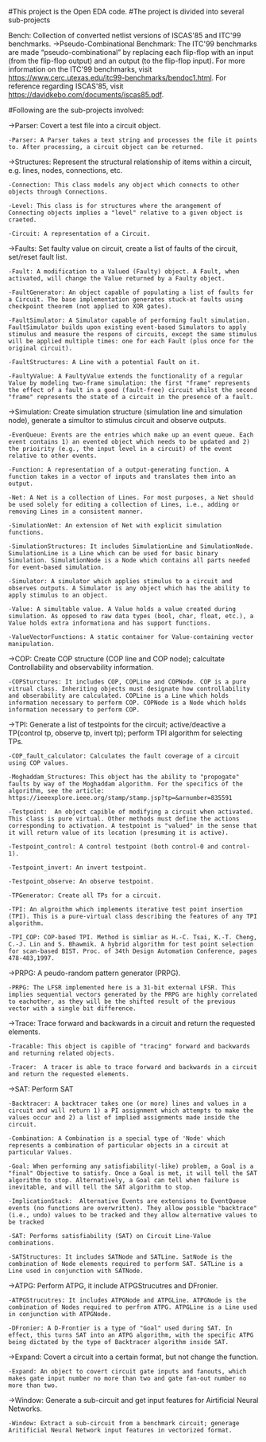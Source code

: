 #This project is the Open EDA code.
#The project is divided into several sub-projects

Bench: Collection of converted netlist versions of ISCAS'85 and ITC'99 benchmarks. 
->Pseudo-Combinational Benchmark: The ITC'99 benchmarks are made “pseudo-combinational” by replacing each flip-flop with an input (from the flip-flop output) and an output (to the flip-flop input). For more information on the ITC'99 benchmarks, visit https://www.cerc.utexas.edu/itc99-benchmarks/bendoc1.html. For reference regarding ISCAS'85, visit https://davidkebo.com/documents/iscas85.pdf.

#Following are the sub-projects involved:

->Parser: Covert a test file into a circuit object.
	
	-Parser: A Parser takes a text string and processes the file it points to. After processing, a circuit object can be returned.

->Structures: Represent the structural relationship of items within a circuit, e.g. lines, nodes, connections, etc.
	
	-Connection: This class models any object which connects to other objects through Connections.
	
	-Level: This class is for structures where the arangement of Connecting objects implies a "level" relative to a given object is craeted.
	
	-Circuit: A representation of a Circuit.

->Faults: Set faulty value on circuit, create a list of faults of the circuit, set/reset fault list.
	
	-Fault: A modification to a Valued (Faulty) object. A Fault, when activated, will change the Value returned by a Faulty object.
	
	-FaultGenerator: An object capable of populating a list of faults for a Circuit. The base implementation generates stuck-at faults using checkpoint theorem (not applied to XOR gates).
	
	-FaultSimulator: A Simulator capable of performing fault simulation. FaultSimulator builds upon existing event-based Simulators to apply stimulus and measure the respons of circuits, except the same stimulus will be applied multiple times: one for each Fault (plus once for the original circuit).
	
	-FaultStructures: A Line with a potential Fault on it.
	
	-FaultyValue: A FaultyValue extends the functionality of a regular Value by modeling two-frame simulation: the first "frame" represents the effect of a fault in a good (fault-free) circuit whilst the second "frame" represents the state of a circuit in the presence of a fault.

->Simulation: Create simulation structure (simulation line and simulation node), generate a simultor to stimulus circuit and observe outputs.
	
	-EvenQueue: Events are the entries which make up an event queue. Each event contains 1) an evented object which needs to be updated and 2) the prioirity (e.g., the input level in a circuit) of the event relative to other events.
	
	-Function: A representation of a output-generating function. A function takes in a vector of inputs and translates them into an output.
	
	-Net: A Net is a collection of Lines. For most purposes, a Net should be used solely for editing a collection of Lines, i.e., adding or removing Lines in a consistent manner.
	
	-SimulationNet: An extension of Net with explicit simulation functions.
	
	-SimulationStructures: It includes SimulationLine and SimulationNode. SimulationLine is a Line which can be used for basic binary Simulation. SimulationNode is a Node which contains all parts needed for event-based simulation.
	
	-Simulator: A simulator which applies stimulus to a circuit and observes outputs. A Simulator is any object which has the ability to apply stimulus to an object.
	
	-Value: A simultable value. A Value holds a value created during simulation. As opposed to raw data types (bool, char, float, etc.), a Value holds extra informationa and has support functions.
	
	-ValueVectorFunctions: A static container for Value-containing vector manipulation.
	
->COP: Create COP structure (COP line and COP node); calcultate Controllability and observability information.
	
	-COPSturctures: It includes COP, COPLine and COPNode. COP is a pure vitrual class. Inheriting objects must designate how controllability and obserability are calculated. COPLine is a Line which holds information necessary to perform COP. COPNode is a Node which holds information necessary to perform COP.

->TPI: Generate a list of testpoints for the circuit; active/deactive a TP(control tp, observe tp, invert tp); perform TPI algorithm for selecting TPs.
	
	-COP_fault_calculator: Calculates the fault coverage of a circuit using COP values.
	
	-Moghaddam_Structures: This object has the ability to "propogate" faults by way of the Moghaddam algorithm. For the specifics of the algorithm, see the article: https://ieeexplore.ieee.org/stamp/stamp.jsp?tp=&arnumber=835591
	
	-Testpoint:  An object capible of modifying a circuit when activated. This class is pure virtual. Other methods must define the actions corresponding to activation. A testpoint is "valued" in the sense that it will return value of its location (presuming it is active).
	
	-Testpoint_control: A control testpoint (both control-0 and control-1).
	
	-Testpoint_invert: An invert testpoint.
	
	-Testpoint_observe: An observe testpoint.
	
	-TPGenerator: Create all TPs for a circuit.
	
	-TPI: An algroithm which implements iterative test point insertion (TPI). This is a pure-virtual class describing the features of any TPI algorithm.
	
	-TPI_COP: COP-based TPI. Method is simliar as H.-C. Tsai, K.-T. Cheng, C.-J. Lin and S. Bhawmik. A hybrid algorithm for test point selection for scan-based BIST. Proc. of 34th Design Automation Conference, pages 478-483,1997.

->PRPG: A peudo-random pattern generator (PRPG). 
	
	-PRPG: The LFSR implemented here is a 31-bit external LFSR. This implies sequential vectors generated by the PRPG are highly correlated to eachother, as they will be the shifted result of the previous vector with a single bit difference.

->Trace: Trace forward and backwards in a circuit and return the requested elements.
	
	-Tracable: This object is capible of "tracing" forward and backwards and returning related objects.
	
	-Tracer:  A tracer is able to trace forward and backwards in a circuit and return the requested elements.
	
->SAT: Perform SAT
	
	-Backtracer: A backtracer takes one (or more) lines and values in a circuit and will return 1) a PI assignment which attempts to make the values occur and 2) a list of implied assignments made inside the circuit.
	
	-Combination: A Combination is a special type of 'Node' which represents a combination of particular objects in a circuit at particular Values.
	
	-Goal: When performing any satisfiability(-like) problem, a Goal is a "final" Objective to satisfy. Once a Goal is met, it will tell the SAT algorithm to stop. Alternatively, a Goal can tell when failure is inevitable, and will tell the SAT algorithm to stop.
	
	-ImplicationStack:  Alternative Events are extensions to EventQueue events (no functions are overwritten). They allow possible "backtrace" (i.e., undo) values to be tracked and they allow alternative values to be tracked
	
	-SAT: Performs satisfiability (SAT) on Circuit Line-Value combinations.
	
	-SATStructures: It includes SATNode and SATLine. SatNode is the combination of Node elements required to perform SAT. SATLine is a Line used in conjunction with SATNode.

->ATPG: Perform ATPG, it include ATPGStrucutres and DFronier.
	
	-ATPGStrucutres: It includes ATPGNode and ATPGLine. ATPGNode is the combination of Nodes required to perfrom ATPG. ATPGLine is a Line used in conjunction with ATPGNode.
	
	-DFronier: A D-Frontier is a type of "Goal" used during SAT. In effect, this turns SAT into an ATPG algorithm, with the specific ATPG being dictated by the type of Backtracer algorithm inside SAT.

->Expand: Covert a circuit into a certain format, but not change the function. 
	
	-Expand: An object to covert circuit gate inputs and fanouts, which makes gate input number no more than two and gate fan-out number no more than two.
	
->Window: Generate a sub-circuit and get input features for Airtificial Neural Networks.
	
	-Window: Extract a sub-circuit from a benchmark circuit; generage Aritificial Neural Network input features in vectorized format.
